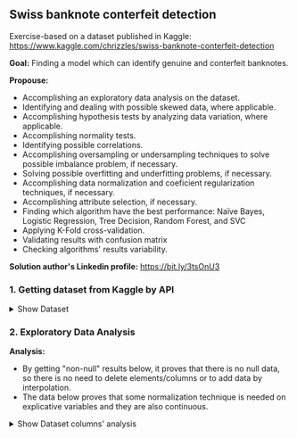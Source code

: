 ## Swiss banknote conterfeit detection

Exercise-based on a dataset published in Kaggle: https://www.kaggle.com/chrizzles/swiss-banknote-conterfeit-detection

**Goal:** Finding a model which can identify genuine and conterfeit banknotes.

**Propouse:**

 - Accomplishing an exploratory data analysis on the dataset.
 - Identifying and dealing with possible skewed data, where applicable.
 - Accomplishing hypothesis tests by analyzing data variation, where applicable.
 - Accomplishing normality tests.
 - Identifying possible correlations.
 - Accomplishing oversampling or undersampling techniques to solve possible imbalance problem, if necessary.
 - Solving possible overfitting and underfitting problems, if necessary.
 - Accomplishing data normalization and coeficient regularization techniques, if necessary.
 - Accomplishing attribute selection, if necessary.
 - Finding which algorithm have the best performance: Naïve Bayes, Logistic Regression, Tree Decision, Random Forest, and SVC
 - Applying K-Fold cross-validation.
 - Validating results with confusion matrix
 - Checking algorithms' results variability.

**Solution author's Linkedin profile:** https://bit.ly/3tsOnU3

### 1. Getting dataset from Kaggle by API

<details><summary>Show Dataset</summary>
<p align="center">
  <img src="https://github.com/TheVini/DataScience/blob/master/classification/swiss_banknote/src/Image_001.png" width="350">
</p>
</details>

### 2. Exploratory Data Analysis

**Analysis:** 
 - By getting "non-null" results below, it proves that there is no null data, so there is no need to delete elements/columns or to add data by interpolation.
 - The data below proves that some normalization technique is needed on explicative variables and they are also continuous.

<details><summary>Show Dataset columns' analysis</summary>
<p align="center">
  <img src="https://github.com/TheVini/DataScience/blob/master/classification/swiss_banknote/src/Image_002.png" width="350">
  <img src="https://github.com/TheVini/DataScience/blob/master/classification/swiss_banknote/src/Image_003.png" width="500">
</p>
</details>

